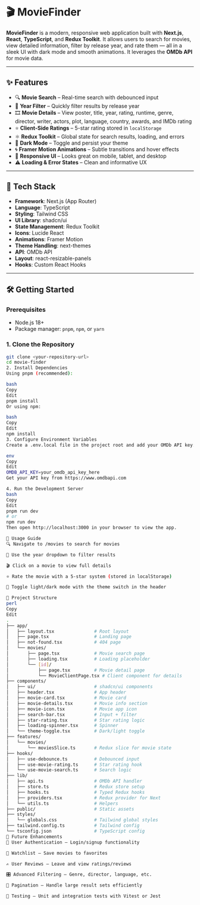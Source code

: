 # 🎬 MovieFinder

**MovieFinder** is a modern, responsive web application built with **Next.js**, **React**, **TypeScript**, and **Redux Toolkit**. It allows users to search for movies, view detailed information, filter by release year, and rate them — all in a sleek UI with dark mode and smooth animations. It leverages the **OMDb API** for movie data.

---

## ✨ Features

- 🔍 **Movie Search** – Real-time search with debounced input  
- 📅 **Year Filter** – Quickly filter results by release year  
- 🎞️ **Movie Details** – View poster, title, year, rating, runtime, genre, director, writer, actors, plot, language, country, awards, and IMDb rating  
- ⭐ **Client-Side Ratings** – 5-star rating stored in `localStorage`  
- ⚛️ **Redux Toolkit** – Global state for search results, loading, and errors  
- 🌙 **Dark Mode** – Toggle and persist your theme  
- 🌀 **Framer Motion Animations** – Subtle transitions and hover effects  
- 📱 **Responsive UI** – Looks great on mobile, tablet, and desktop  
- ⚠️ **Loading & Error States** – Clean and informative UX  

---

## 🚀 Tech Stack

- **Framework**: Next.js (App Router)  
- **Language**: TypeScript  
- **Styling**: Tailwind CSS  
- **UI Library**: shadcn/ui  
- **State Management**: Redux Toolkit  
- **Icons**: Lucide React  
- **Animations**: Framer Motion  
- **Theme Handling**: next-themes  
- **API**: OMDb API  
- **Layout**: react-resizable-panels  
- **Hooks**: Custom React Hooks  

---

## 🛠 Getting Started

### Prerequisites

- Node.js 18+  
- Package manager: `pnpm`, `npm`, or `yarn`  

### 1. Clone the Repository

```bash
git clone <your-repository-url>
cd movie-finder
2. Install Dependencies
Using pnpm (recommended):

bash
Copy
Edit
pnpm install
Or using npm:

bash
Copy
Edit
npm install
3. Configure Environment Variables
Create a .env.local file in the project root and add your OMDb API key:

env
Copy
Edit
OMDB_API_KEY=your_omdb_api_key_here
Get your API key from https://www.omdbapi.com

4. Run the Development Server
bash
Copy
Edit
pnpm run dev
# or
npm run dev
Then open http://localhost:3000 in your browser to view the app.

🧭 Usage Guide
🔍 Navigate to /movies to search for movies

📅 Use the year dropdown to filter results

🎬 Click on a movie to view full details

⭐ Rate the movie with a 5-star system (stored in localStorage)

🌙 Toggle light/dark mode with the theme switch in the header

📁 Project Structure
perl
Copy
Edit
.
├── app/
│   ├── layout.tsx               # Root layout
│   ├── page.tsx                 # Landing page
│   ├── not-found.tsx            # 404 page
│   └── movies/
│       ├── page.tsx             # Movie search page
│       ├── loading.tsx          # Loading placeholder
│       └── [id]/
│           ├── page.tsx         # Movie detail page
│           └── MovieClientPage.tsx # Client component for details
├── components/
│   ├── ui/                      # shadcn/ui components
│   ├── header.tsx               # App header
│   ├── movie-card.tsx           # Movie card
│   ├── movie-details.tsx        # Movie info section
│   ├── movie-icon.tsx           # Movie app icon
│   ├── search-bar.tsx           # Input + filter
│   ├── star-rating.tsx          # Star rating logic
│   ├── loading-spinner.tsx      # Spinner
│   └── theme-toggle.tsx         # Dark/light toggle
├── features/
│   └── movies/
│       └── moviesSlice.ts       # Redux slice for movie state
├── hooks/
│   ├── use-debounce.ts          # Debounced input
│   ├── use-movie-rating.ts      # Star rating hook
│   └── use-movie-search.ts      # Search logic
├── lib/
│   ├── api.ts                   # OMDb API handler
│   ├── store.ts                 # Redux store setup
│   ├── hooks.ts                 # Typed Redux hooks
│   ├── providers.tsx            # Redux provider for Next
│   └── utils.ts                 # Helpers
├── public/                      # Static assets
├── styles/
│   └── globals.css              # Tailwind global styles
├── tailwind.config.ts           # Tailwind config
└── tsconfig.json                # TypeScript config
🔮 Future Enhancements
🔐 User Authentication – Login/signup functionality

📑 Watchlist – Save movies to favorites

✍️ User Reviews – Leave and view ratings/reviews

🎛️ Advanced Filtering – Genre, director, language, etc.

📄 Pagination – Handle large result sets efficiently

🧪 Testing – Unit and integration tests with Vitest or Jest
